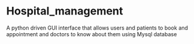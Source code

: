 # Hospital_management
A python driven GUI interface that allows users and patients to book and appointment and doctors to know about them using Mysql database
